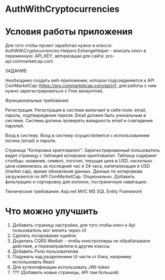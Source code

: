 # AuthWithCryptocurrencies
# Условия работы приложения
Для того чтобы проект заработал нужно в классе: AuthWithCryptocurrencies.Helpers.ExhangeHelper - вписать ключ в переменную: API_KEY, авторизации для сайта: pro-api.coinmarketcap.com

ЗАДАНИЕ:

Необходимо создать веб-приложение, которое подсоединяется к API CoinMarketCap (https://pro.coinmarketcap.com/api/v1, для работы с ним нужно зарегистрироваться с Free аккаунтом).

Функциональные требования:

Регистрация.
Регистрация в системе включает в себя поля: email, пароль, подтверждение пароля. Email должен быть уникальным в системе. Система должна проверять валидность email и совпадение паролей.

Вход в систему.
Вход в систему осуществляется с использованием логина (email) и пароля.

Страница “Котировки криптовалют”.
Зарегистрированный пользователь видит страницу с таблицей котировок криптовалют.
Таблица содержит столбцы: название, символ, логотип, текущая цена в USD, насколько цена изменилась за последний час и 24 часа, капитализации в USD (market cap), время обновления данных. Данные по котировкам загружаются по API CoinMarketCap.
Опционально. Добавить фильтрацию и сортировку для колонок, постраничную навигацию.

Технические требования:
Asp.net MVC
MS SQL
Entity Framework

# Что можно улучшить
1. Добавить страницу настройки, для того чтобы ключ к Api пользователь мог менять через UI
2. Сделать логирование ошибок
3. Доделать CQRS Mediatr - чтобы констроллеры не обрабатывали действия, а перенаправляли в другие классы
4. Добавить Роли пользователям
5. Подумать над разделением UI части от бэка, например использовать React
6. Для аутентификации использовать JWt-token
7. ??? (Добавить новые страницы, API там большой)
